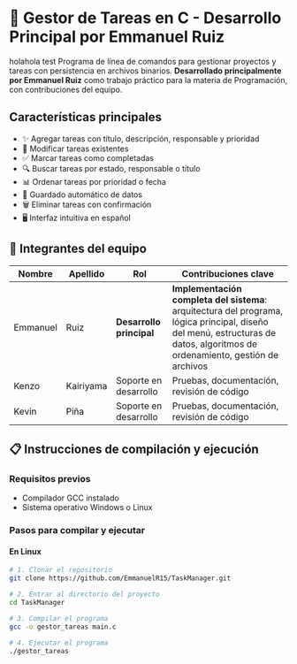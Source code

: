 # 🚀 Gestor de Tareas en C - Desarrollo Principal por Emmanuel Ruiz
holahola test
Programa de línea de comandos para gestionar proyectos y tareas con persistencia en archivos binarios. **Desarrollado principalmente por Emmanuel Ruiz** como trabajo práctico para la materia de Programación, con contribuciones del equipo.

## Características principales
- ✨ Agregar tareas con título, descripción, responsable y prioridad
- 📝 Modificar tareas existentes
- ✅ Marcar tareas como completadas
- 🔍 Buscar tareas por estado, responsable o título
- 📊 Ordenar tareas por prioridad o fecha
- 💾 Guardado automático de datos
- 🗑️ Eliminar tareas con confirmación
- 🖥️ Interfaz intuitiva en español

## 👥 Integrantes del equipo

| Nombre      | Apellido    | Rol                                      | Contribuciones clave                  |
|-------------|-------------|------------------------------------------|---------------------------------------|
| Emmanuel    | Ruiz        | **Desarrollo principal**                 | **Implementación completa del sistema**: arquitectura del programa, lógica principal, diseño del menú, estructuras de datos, algoritmos de ordenamiento, gestión de archivos |
| Kenzo       | Kairiyama   | Soporte en desarrollo                    | Pruebas, documentación, revisión de código |
| Kevin       | Piña        | Soporte en desarrollo                    | Pruebas, documentación, revisión de código |

## 📋 Instrucciones de compilación y ejecución

### Requisitos previos
- Compilador GCC instalado
- Sistema operativo Windows o Linux

### Pasos para compilar y ejecutar

#### En Linux
```bash
# 1. Clonar el repositorio
git clone https://github.com/EmmanuelR15/TaskManager.git

# 2. Entrar al directorio del proyecto
cd TaskManager

# 3. Compilar el programa
gcc -o gestor_tareas main.c

# 4. Ejecutar el programa
./gestor_tareas
